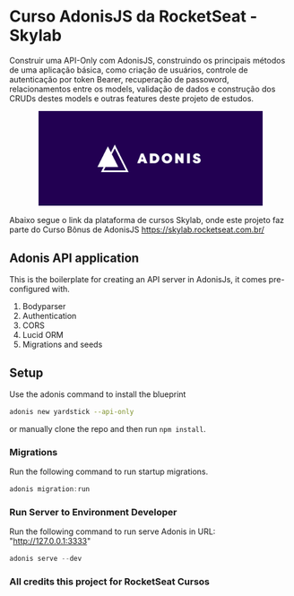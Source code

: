 # Curso AdonisJS da RocketSeat - Skylab

Construir uma API-Only com AdonisJS, construindo os principais métodos de uma aplicação básica, como criação de usuários, controle de autenticação por token Bearer, recuperação de passoword, relacionamentos entre os models, validação de dados e construção dos CRUDs destes models e outras features deste projeto de estudos.

<p align="center">
  <img src="adonisJS.png" alt="AdonisJS API" width="400">
</p>

Abaixo segue o link da plataforma de cursos Skylab, onde este projeto faz parte do Curso Bônus de AdonisJS
https://skylab.rocketseat.com.br/

## Adonis API application

This is the boilerplate for creating an API server in AdonisJs, it comes pre-configured with.

1. Bodyparser
2. Authentication
3. CORS
4. Lucid ORM
5. Migrations and seeds

## Setup

Use the adonis command to install the blueprint

```bash
adonis new yardstick --api-only
```

or manually clone the repo and then run `npm install`.


### Migrations

Run the following command to run startup migrations.

```js
adonis migration:run
```

### Run Server to Environment Developer

Run the following command to run serve Adonis in URL: "http://127.0.0.1:3333"

```js
adonis serve --dev
```

### All credits this project for RocketSeat Cursos
